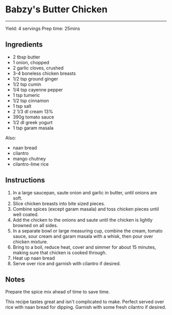 # Babzy's Butter Chicken
---
Yield: 4 servings
Prep time: 25mins

## Ingredients
- 2 tbsp butter
- 1 onion, chopped
- 2 garlic cloves, crushed
- 3-4 boneless chicken breasts
- 1/2 tsp ground ginger
- 1/2 tsp cumin
- 1/4 tsp cayenne pepper
- 1 tsp tumeric
- 1/2 tsp cinnamon
- 1 tsp salt
- 2 1/3 dl cream 13%
- 390g tomato sauce
- 1/2 dl greek yogurt
- 1 tsp garam masala

Also: 
- naan bread
- cilantro
- mango chutney
- cilantro-lime rice

## Instructions
1. In a large saucepan, saute onion and garlic in butter, until onions are soft.
2. Slice chicken breasts into bite sized pieces.
3. Combine spices (except garam masala) and toss chicken pieces until well coated.
4. Add the chicken to the onions and saute until the chicken is lightly browned on all sides.
5. In a separate bowl or large measuring cup, combine the cream, tomato sauce, sour cream and garam masala with a whisk, then pour over chicken mixture.
6. Bring to a boil, reduce heat, cover and simmer for about 15 minutes, making sure that chicken is cooked through.
7. Heat up naan bread
8. Serve over rice and garnish with cilantro if desired.

## Notes
Prepare the spice mix ahead of time to save time.

This recipe tastes great and isn't complicated to make. Perfect served over rice with naan bread for dipping. Garnish with some fresh cilantro if desired.
